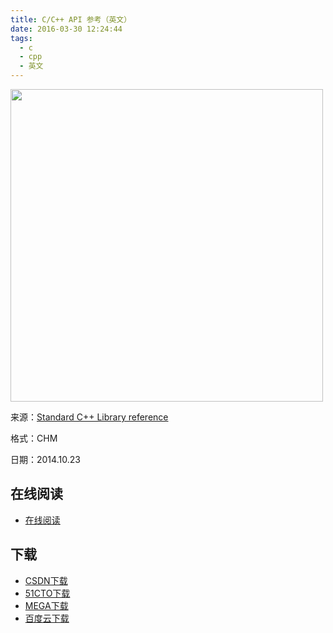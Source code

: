 ```yaml
---
title: C/C++ API 参考（英文）
date: 2016-03-30 12:24:44
tags:
  - c
  - cpp
  - 英文
---
```


<img src='http://ww3.sinaimg.cn/large/841aea59jw1f2eryg7yitj20qv0krthe.jpg' width='500' />

来源：[Standard C++ Library reference](http://www.cplusplus.com/reference/)

格式：CHM

日期：2014.10.23

<!--more-->

## 在线阅读 ##

+ [在线阅读](http://www.cplusplus.com/reference/)

## 下载 ##

+ [CSDN下载](http://download.csdn.net/download/wizardforcel/8073981)
+ [51CTO下载](http://down.51cto.com/data/1887796)
+ [MEGA下载](https://mega.nz/#!3YcgSIyA!5aLcd0bbxibOji-WZQtGGH2BF9viAR5iTaZnyenNUyQ)
+ [百度云下载](http://pan.baidu.com/s/1eSx1gNg)
